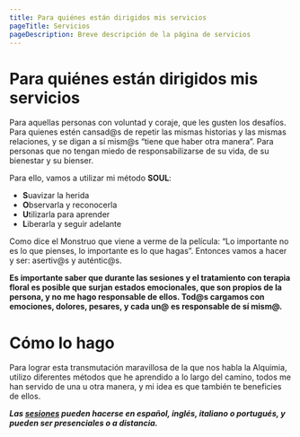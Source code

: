 ```yaml
---
title: Para quiénes están dirigidos mis servicios
pageTitle: Servicios
pageDescription: Breve descripción de la página de servicios
---
```


# Para quiénes están dirigidos mis servicios

Para aquellas personas con voluntad y coraje, que les gusten los desafíos. Para quienes estén cansad@s de repetir las mismas historias y las mismas relaciones, y se digan a sí mism@s “tiene que haber otra manera”. Para personas que no tengan miedo de responsabilizarse de su vida, de su bienestar y su bienser.


Para ello, vamos a utilizar mi método **SOUL**:

- **S**uavizar la herida
- **O**bservarla y reconocerla
- **U**tilizarla para aprender
- **L**iberarla y seguir adelante

Como dice el Monstruo que viene a verme de la película: “Lo importante no es lo que pienses, lo importante es lo que hagas”. Entonces vamos a hacer y ser: asertiv@s y auténtic@s.

**Es importante saber que durante las sesiones y el tratamiento con terapia floral es posible que surjan estados emocionales, que son propios de la persona, y no me hago responsable de ellos. Tod@s cargamos con emociones, dolores, pesares, y cada un@ es responsable de sí mism@.**


# Cómo lo hago


Para lograr esta transmutación maravillosa de la que nos habla la Alquimia, utilizo diferentes métodos que he aprendido a lo largo del camino, todos me han servido de una u otra manera, y mi idea es que también te beneficies de ellos. 

***Las [sesiones](/contacto) pueden hacerse en español, inglés, italiano o portugués, y pueden ser presenciales o a distancia.***
